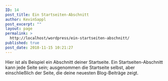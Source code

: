 ```yaml
---
ID: 14
post_title: Ein Startseiten-Abschnitt
author: KevinSappl
post_excerpt: ""
layout: page
permalink: >
  http://localhost/wordpress/ein-startseiten-abschnitt/
published: true
post_date: 2018-11-15 10:21:27
---
```

Hier ist als Beispiel ein Abschnitt deiner Startseite. Ein Startseiten-Abschnitt kann jede Seite sein; ausgenommen die Startseite selbst, aber einschließlich der Seite, die deine neuesten Blog-Beiträge zeigt.